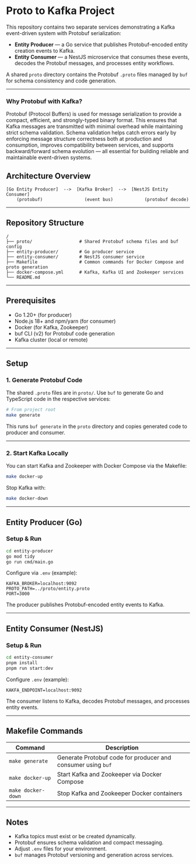 # Proto to Kafka Project

This repository contains two separate services demonstrating a Kafka event-driven system with Protobuf serialization:

- **Entity Producer** — a Go service that publishes Protobuf-encoded entity creation events to Kafka.
- **Entity Consumer** — a NestJS microservice that consumes these events, decodes the Protobuf messages, and processes entity workflows.

A shared `proto` directory contains the Protobuf `.proto` files managed by `buf` for schema consistency and code generation.

---

### Why Protobuf with Kafka?

Protobuf (Protocol Buffers) is used for message serialization to provide a compact, efficient, and strongly-typed binary format. This ensures that Kafka messages are transmitted with minimal overhead while maintaining strict schema validation. Schema validation helps catch errors early by enforcing message structure correctness both at production and consumption, improves compatibility between services, and supports backward/forward schema evolution — all essential for building reliable and maintainable event-driven systems.

## Architecture Overview

```
[Go Entity Producer]  -->  [Kafka Broker]  -->  [NestJS Entity Consumer]
    (protobuf)                (event bus)            (protobuf decode)
```

---

## Repository Structure

```
/
├── proto/                  # Shared Protobuf schema files and buf config
├── entity-producer/        # Go producer service
├── entity-consumer/        # NestJS consumer service
├── Makefile                # Common commands for Docker Compose and proto generation
├── docker-compose.yml      # Kafka, Kafka UI and Zookeeper services
└── README.md
```

---

## Prerequisites

- Go 1.20+ (for producer)
- Node.js 18+ and npm/yarn (for consumer)
- Docker (for Kafka, Zookeeper)
- buf CLI (v2) for Protobuf code generation
- Kafka cluster (local or remote)

---

## Setup

### 1. Generate Protobuf Code

The shared `.proto` files are in `proto/`. Use `buf` to generate Go and TypeScript code in the respective services:

```bash
# From project root
make generate
```

This runs `buf generate` in the `proto` directory and copies generated code to producer and consumer.

---

### 2. Start Kafka Locally

You can start Kafka and Zookeeper with Docker Compose via the Makefile:

```bash
make docker-up
```

Stop Kafka with:

```bash
make docker-down
```

---

## Entity Producer (Go)

### Setup & Run

```bash
cd entity-producer
go mod tidy
go run cmd/main.go
```

Configure via `.env` (example):

```env
KAFKA_BROKER=localhost:9092
PROTO_PATH=../proto/entity.proto
PORT=3000
```

The producer publishes Protobuf-encoded entity events to Kafka.

---

## Entity Consumer (NestJS)

### Setup & Run

```bash
cd entity-consumer
pnpm install
pnpm run start:dev
```

Configure `.env` (example):

```env
KAKFA_ENDPOINT=localhost:9092
```

The consumer listens to Kafka, decodes Protobuf messages, and processes entity events.

---

## Makefile Commands

| Command            | Description                                                  |
| ------------------ | ------------------------------------------------------------ |
| `make generate`    | Generate Protobuf code for producer and consumer using `buf` |
| `make docker-up`   | Start Kafka and Zookeeper via Docker Compose                 |
| `make docker-down` | Stop Kafka and Zookeeper Docker containers                   |

---

## Notes

- Kafka topics must exist or be created dynamically.
- Protobuf ensures schema validation and compact messaging.
- Adjust `.env` files for your environment.
- `buf` manages Protobuf versioning and generation across services.
